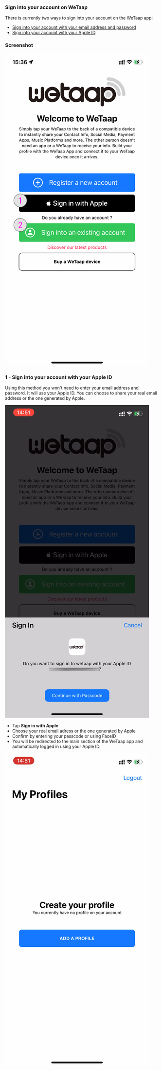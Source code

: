 ### **Sign into your account on WeTaap** <a name="sign-in"></a>

There is currently two ways to sign into your account on the WeTaap app:

- [Sign into your account with your email address and password](../tutorials/how-to-signin.md#signin-with-email)
- [Sign into your account with your Apple ID](how-to-signin.md#signin-with-apple-id).

### **Screenshot** <a name="screenshots"></a>
![Sign-in](../images/tutorials/sign-in/sign-in.jpg)

### **1 - Sign into your account with your Apple ID** <a name="signin-with-apple-id"></a>
Using this method you won't need to enter your email address and password. It will use your Apple ID.
You can choose to share your real email address or the one generated by Apple.

![Register with Apple ID](../images/tutorials/register/apple/register-with-apple.jpg)

- Tap **Sign in with Apple**
- Choose your real email adress or the one generated by Apple
- Confirm by entering your passcode or using FaceID
- You will be redirected to the main section of the WeTaap app and automatically logged in using your Apple ID.

![Register with Apple ID Complete](../images/tutorials/register/apple/register-with-apple-complete.jpg)